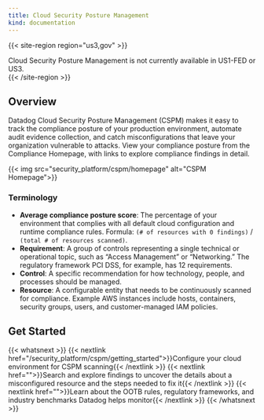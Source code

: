 ```yaml
---
title: Cloud Security Posture Management
kind: documentation
---
```


{{< site-region region="us3,gov" >}}
<div class="alert alert-warning">
Cloud Security Posture Management is not currently available in US1-FED or US3.
</div>
{{< /site-region >}}

## Overview

Datadog Cloud Security Posture Management (CSPM) makes it easy to track the compliance posture of your production environment, automate audit evidence collection, and catch misconfigurations that leave your organization vulnerable to attacks. View your compliance posture from the Compliance Homepage, with links to explore compliance findings in detail.

{{< img src="security_platform/cspm/homepage" alt="CSPM Homepage">}}

### Terminology

- **Average compliance posture score**: The percentage of your environment that complies with all default cloud configuration and runtime compliance rules. Formula: `(# of resources with 0 findings)` / `(total # of resources scanned)`.
- **Requirement**: A group of controls representing a single technical or operational topic, such as “Access Management” or “Networking.” The regulatory framework PCI DSS, for example, has 12 requirements.
- **Control**: A specific recommendation for how technology, people, and processes should be managed.
- **Resource**: A configurable entity that needs to be continuously scanned for compliance. Example AWS instances include hosts, containers, security groups, users, and customer-managed IAM policies.

## Get Started

{{< whatsnext >}}
  {{< nextlink href="/security_platform/cspm/getting_started">}}Configure your cloud environment for CSPM scanning{{< /nextlink >}}
  {{< nextlink href="">}}Search and explore findings to uncover the details about a misconfigured resource and the steps needed to fix it{{< /nextlink >}}
  {{< nextlink href="">}}Learn about the OOTB rules, regulatory frameworks, and industry benchmarks Datadog helps monitor{{< /nextlink >}}
{{< /whatsnext >}}
